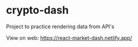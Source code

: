 # crypto-dash
Project to practice rendering data from API's

View on web:
https://react-market-dash.netlify.app/
